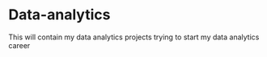 # Data-analytics
This will contain my data analytics projects
trying to start my data analytics career

